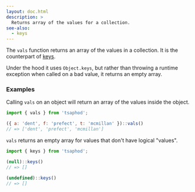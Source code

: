 ```yaml
---
layout: doc.html
description: >
  Returns array of the values for a collection.
see-also:
  - keys
---
```


The `vals` function returns an array of the values in a collection. It is the counterpart of [keys](../keys).

Under the hood it uses `Object.keys`, but rather than throwing a runtime exception when called on a bad value, it returns an empty array.

### Examples
Calling `vals` on an object will return an array of the values inside the object.

```js
import { vals } from 'tsaphod';

({ a: 'dent', f: 'prefect', t: 'mcmillan' })::vals()
// => ['dent', 'prefect', 'mcmillan']
```

`vals` returns an empty array for values that don't have logical "values".

```js
import { keys } from 'tsaphod';

(null)::keys()
// => []

(undefined)::keys()
// => []
```


